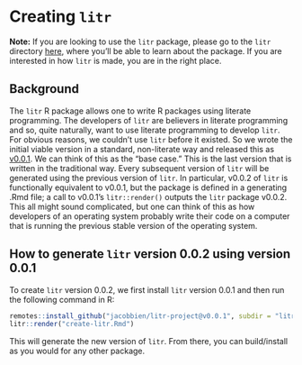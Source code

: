 
<!-- README.md is generated from README.Rmd. Please edit that file -->

# Creating `litr`

<!-- badges: start -->
<!-- badges: end -->

**Note:** If you are looking to use the `litr` package, please go to the
`litr` directory [here](litr), where you’ll be able to learn about the
package. If you are interested in how `litr` is made, you are in the
right place.

## Background

The `litr` R package allows one to write R packages using literate
programming. The developers of `litr` are believers in literate
programming and so, quite naturally, want to use literate programming to
develop `litr`. For obvious reasons, we couldn’t use `litr` before it
existed. So we wrote the initial viable version in a standard,
non-literate way and released this as
[v0.0.1](https://github.com/jacobbien/litr-project/releases/tag/v0.0.1).
We can think of this as the “base case.” This is the last version that
is written in the traditional way. Every subsequent version of `litr`
will be generated using the previous version of `litr`. In particular,
v0.0.2 of `litr` is functionally equivalent to v0.0.1, but the package
is defined in a generating .Rmd file; a call to v0.0.1’s
`litr::render()` outputs the `litr` package v0.0.2. This all might sound
complicated, but one can think of this as how developers of an operating
system probably write their code on a computer that is running the
previous stable version of the operating system.

## How to generate `litr` version 0.0.2 using version 0.0.1

To create `litr` version 0.0.2, we first install `litr` version 0.0.1
and then run the following command in R:

``` r
remotes::install_github("jacobbien/litr-project@v0.0.1", subdir = "litr")
litr::render("create-litr.Rmd")
```

This will generate the new version of `litr`. From there, you can
build/install as you would for any other package.
